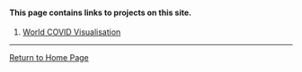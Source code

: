 #### This page contains links to projects on this site.

1. [World COVID Visualisation](https://sjadata.github.io/world-covid/)

---
[Return to Home Page](https://sjadata.github.io/projects/)



